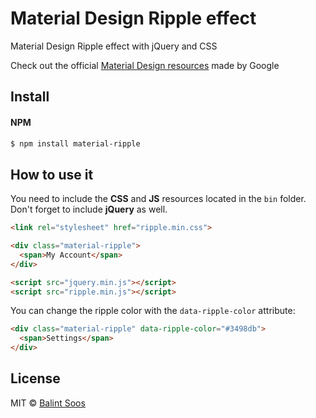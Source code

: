 # Material Design Ripple effect
Material Design Ripple effect with jQuery and CSS

Check out the official [Material Design resources](https://www.google.com/design/spec/animation/responsive-interaction.html#responsive-interaction-surface-reaction) made by Google

## Install

#### NPM

```bash
$ npm install material-ripple
```

## How to use it

You need to include the **CSS** and **JS** resources located in the `bin` folder. Don't forget to include **jQuery** as well.

````html
<link rel="stylesheet" href="ripple.min.css">

<div class="material-ripple">
  <span>My Account</span>
</div>

<script src="jquery.min.js"></script>
<script src="ripple.min.js"></script>
````

You can change the ripple color with the `data-ripple-color` attribute:

````html
<div class="material-ripple" data-ripple-color="#3498db">
  <span>Settings</span>
</div>
````

## License

MIT © [Balint Soos](https://github.com/balintsoos)
